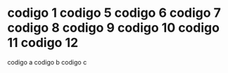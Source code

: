 codigo 1
codigo 5
codigo 6
codigo 7
codigo 8
codigo 9
codigo 10
codigo 11
codigo 12
=======
codigo a
codigo b
codigo c

